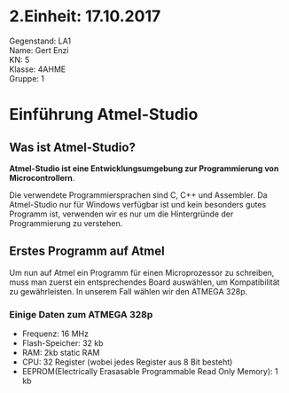 # 2.Einheit: 17.10.2017

Gegenstand: LA1  
Name: Gert Enzi  
KN: 5  
Klasse: 4AHME  
Gruppe: 1  
  
# Einführung Atmel-Studio

## Was ist Atmel-Studio?

**Atmel-Studio ist eine Entwicklungsumgebung zur Programmierung von Microcontrollern**.  

Die verwendete Programmiersprachen sind C, C++ und Assembler. Da Atmel-Studio nur für Windows verfügbar ist und kein besonders gutes
Programm ist, verwenden wir es nur um die Hintergründe der Programmierung zu verstehen.  

## Erstes Programm auf Atmel

Um nun auf Atmel ein Programm für einen Microprozessor zu schreiben, muss man zuerst ein entsprechendes Board auswählen, um Kompatibilität
zu gewährleisten. In unserem Fall wählen wir den ATMEGA 328p.  
  
### Einige Daten zum ATMEGA 328p

* Frequenz: 16 MHz
* Flash-Speicher: 32 kb
* RAM: 2kb static RAM
* CPU: 32 Register (wobei jedes Register aus 8 Bit besteht)
* EEPROM(Electrically Erasasable Programmable Read Only Memory): 1 kb
